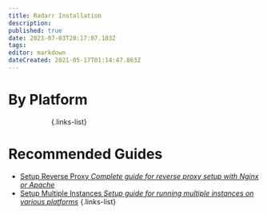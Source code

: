 ```yaml
---
title: Radarr Installation
description: 
published: true
date: 2023-07-03T20:17:07.103Z
tags: 
editor: markdown
dateCreated: 2021-05-17T01:14:47.863Z
---
```


# By Platform
[<i class="fab fa-windows" style="font-size: 3em;"></i>](/radarr/installation/windows)&emsp; [<i class="fab fa-linux" style="font-size: 3em;"></i>](/radarr/installation/linux)&emsp; [<i class="fab fa-apple" style="font-size: 3em;"></i>](/radarr/installation/macos)&emsp; [<i class="fab fa-freebsd" style="font-size: 3em;"></i>](/radarr/installation/freebsd)&emsp; [<i class="fab fa-docker" style="font-size: 3em;"></i>](/radarr/installation/docker)&emsp;{.links-list}

# Recommended Guides
- [Setup Reverse Proxy *Complete guide for reverse proxy setup with Nginx or Apache*](/radarr/installation/reverse-proxy)
- [Setup Multiple Instances *Setup guide for running multiple instances on various platforms*](/radarr/installation/multiple-instances)
{.links-list}
